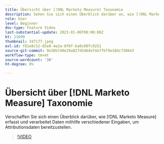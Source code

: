 ```yaml
---
title: Übersicht über [!DNL Marketo Measure] Taxonomie
description: Sehen Sie sich einen Überblick darüber an, wie [!DNL Marketo Measure] erfasst und verarbeitet Daten mithilfe verschiedener Eingaben, um Attributionsdaten bereitzustellen.
role: User
level: Beginner
doc-type: Feature Video
last-substantial-update: 2023-01-06T00:00:00Z
kt: 11699
thumbnail: 347177.jpeg
exl-id: f81e8c52-85e0-4e2a-8f0f-ba0c00fc9251
source-git-commit: 9e38b740e29a827d5d64ef4e7fbf9e18dcf30643
workflow-type: tm+mt
source-wordcount: '38'
ht-degree: 0%

---
```


# Übersicht über [!DNL Marketo Measure] Taxonomie

Verschaffen Sie sich einen Überblick darüber, wie [!DNL Marketo Measure] erfasst und verarbeitet Daten mithilfe verschiedener Eingaben, um Attributionsdaten bereitzustellen.

>[!VIDEO](https://video.tv.adobe.com/v/347177/?quality=12&learn=on)
